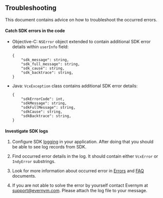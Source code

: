 ## Troubleshooting

This document contains advice on how to troubleshoot the occurred errors. 

#### Catch SDK errors in the code

* Objective-C: `NSError` object extended to contain additional SDK error details within `userInfo` field:
    ```
    {
        "sdk_message": string,
        "sdk_full_message": string,
        "sdk_cause": string,
        "sdk_backtrace": string,
    }
    ```

* Java: `VcxException` class contains additional SDK error details:
    ```
    {
        "sdkErrorCode": int,
        "sdkMessage": string,
        "sdkFullMessage": string,
        "sdkCause": string,
        "sdkBacktrace": string,
    }
    ```

#### Investigate SDK logs

1. Configure SDK [logging](./2.Initialization.md#logging) in your application. After doing that you should be able to see log records from SDK.
 
1. Find occurred error details in the log. It should contain either `VcxError` or `IndyError` substrings. 

1. Look for more information about occurred error in [Errors](./Errors.md) and [FAQ](./FAQ.md) documents.

1. If you are not able to solve the error by yourself contact Evernym at [support@evernym.com](mailto:support@evernym.com). Please attach the log file to your message.
